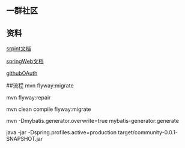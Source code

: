 ## 一群社区

## 资料
[srpint文档](https://spring.io/guides)

[springWeb文档](https://spring.io/guides/gs/serving-web-content/)

[githubOAuth](https://developer.github.com/apps/building-oauth-apps/creating-an-oauth-app/)

##流程
mvn flyway:migrate

mvn flyway:repair

mvn clean compile flyway:migrate

mvn -Dmybatis.generator.overwrite=true mybatis-generator:generate

java -jar -Dspring.profiles.active=production target/community-0.0.1-SNAPSHOT.jar
